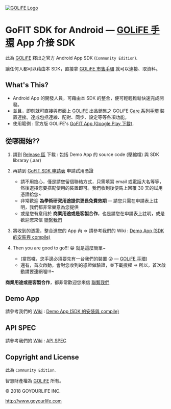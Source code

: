 [![GOLiFE Logo](http://www.goyourlife.com/images/common/logo.png)](http://www.goyourlife.com)

# GoFIT SDK for Android — [GOLiFE 手環](http://www.goyourlife.com/zh-TW/productlist/#health) App 介接 SDK

此為 [GOLiFE](http://www.goyourlife.com) 釋出之官方 Android App SDK (`Community Edition`).

讓任何人都可以藉由本 SDK，直接拿 [GOLiFE 市售手環](http://www.goyourlife.com/zh-TW/productlist/#health) 就可以連接、取資料。


## What's This?
- Android App 的開發人員，可藉由本 SDK 的整合，便可輕輕鬆鬆快速完成開發。
- 並且，即刻就可直接與市面上 [GOLiFE](http://www.goyourlife.com) 出品銷售之 GOLiFE [Care 系列手環](http://www.goyourlife.com/zh-TW/productlist/#health) 裝置連接。達成包括連線、配對、同步、設定等等各項功能。
- 使用範例 : 官方版 GOLiFE's [GoFIT App (Google Play 下載)](https://play.google.com/store/apps/details?id=com.golife.fit&hl=zh_TW).


## 從哪開始?? 
1. 請到 [Release 區](/../../releases) 下載 : 包括 Demo App 的 source code (壓縮檔) 與 SDK libraray (.aar)

2. 再請到 [GoFIT SDK 申請表](https://docs.google.com/forms/d/1WutpWDV6VlGUhq2RZs2takjcGKHctG2GYfNQr81CA-0/) 申請試用憑證
    - 請不用擔心，僅是請您留個聯絡方式，只需填寫 email 或電話大名等等，然後選擇您要搭配使用的裝置即可。我們收到後便馬上回覆 30 天的試用憑證給您~
    - 非常歡迎 **為學術研究用途提供更長免費效期** -- 請您只需在申請表上註明，我們都非常樂意為您提供
    - 或是您有意用於 **商業用途或是客製合作**，也是請您在申請表上註明，或是歡迎您來信 [聯繫我們](http://www.goyourlife.com/zh-TW/feedback/)

3. 將收到的憑證，整合進您的 App 內 &rArr; 請參考我們的 Wiki : [Demo App (SDK 的安裝與 compile)](/../../wiki/Demo-App-(SDK-%E7%9A%84%E5%AE%89%E8%A3%9D%E8%88%87-compile))

4. Then you are good to go!!! :grin: 就是這麼簡單~
    - (當然囉，您手邊必須要先有一台我們的裝置 :stuck_out_tongue_closed_eyes: — [GOLiFE 手環](http://www.goyourlife.com/zh-TW/productlist/#health))
    - 還有，首次啟動，會對您收到的憑證做驗證，並下載授權 &rArr; 所以，首次啟動請要連網喔!!!~

**商業用途或是客製合作**，都非常歡迎您來信 [聯繫我們](http://www.goyourlife.com/zh-TW/feedback/)


## Demo App
請參考我們的 [Wiki](/../../wiki) : [Demo App (SDK 的安裝與 compile)](/../../wiki/Demo-App-(SDK-%E7%9A%84%E5%AE%89%E8%A3%9D%E8%88%87-compile))


## API SPEC
請參考我們的 [Wiki](/../../wiki) : [API SPEC](/../../wiki/GoFIT-SDK-Android-Application-Programming-Interface-Specifications)


## Copyright and License
此為 `Community Edition`.

智慧財產權為 [GOLiFE](http://www.goyourlife.com) 所有。

&copy; 2018 GOYOURLIFE INC. 

http://www.goyourlife.com
